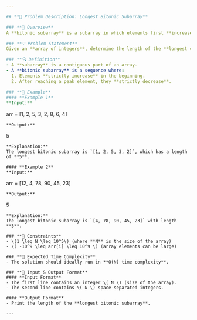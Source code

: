 ```yaml
---

## **📌 Problem Description: Longest Bitonic Subarray**

### **📝 Overview**
A **bitonic subarray** is a subarray in which elements first **increase** and then **decrease**. The goal of this problem is to find the **length** of the longest bitonic subarray in a given list of integers.

### **💡 Problem Statement**
Given an **array of integers**, determine the length of the **longest contiguous bitonic subarray**.

### **🔍 Definition**
- A **subarray** is a contiguous part of an array.
- A **bitonic subarray** is a sequence where:
  1. Elements **strictly increase** in the beginning.
  2. After reaching a peak element, they **strictly decrease**.

### **🔢 Example**
#### **Example 1**
**Input:**  
```
arr = [1, 2, 5, 3, 2, 8, 6, 4]
```
**Output:**  
```
5
```
**Explanation:**  
The longest bitonic subarray is `[1, 2, 5, 3, 2]`, which has a length of **5**.

#### **Example 2**
**Input:**  
```
arr = [12, 4, 78, 90, 45, 23]
```
**Output:**  
```
5
```
**Explanation:**  
The longest bitonic subarray is `[4, 78, 90, 45, 23]` with length **5**.

### **🎯 Constraints**
- \(1 \leq N \leq 10^5\) (where **N** is the size of the array)
- \( -10^9 \leq arr[i] \leq 10^9 \) (array elements can be large)

### **🚀 Expected Time Complexity**
- The solution should ideally run in **O(N) time complexity**.

### **🔧 Input & Output Format**
#### **Input Format**
- The first line contains an integer \( N \) (size of the array).
- The second line contains \( N \) space-separated integers.

#### **Output Format**
- Print the length of the **longest bitonic subarray**.

---
```


